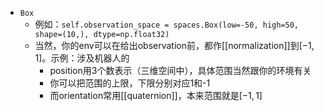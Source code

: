 - `Box`
    - 例如：`self.observation_space = spaces.Box(low=-50, high=50, shape=(10,), dtype=np.float32)`
    - 当然，你的env可以在给出observation前，都作[[normalization]]到$[-1, 1]$。示例：涉及机器人的
        - position用3个数表示（三维空间中），具体范围当然跟你的环境有关
        - 你可以把范围的上限，下限分别对应1和-1
        - 而orientation常用[[quaternion]]，本来范围就是$[-1,1]$
